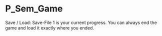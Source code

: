 # P_Sem_Game

Save / Load: Save-File 1 is your current progress. You can always end the game and load it exactly where you ended.